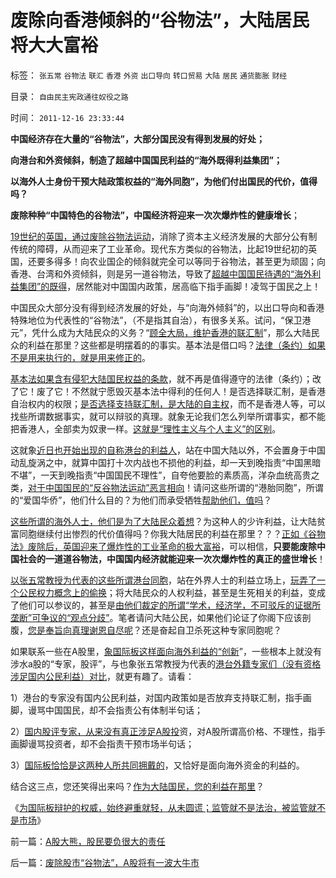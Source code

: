 # 废除向香港倾斜的“谷物法”，大陆居民将大大富裕

标签： `张五常` `谷物法` `联汇` `香港` `外资` `出口导向` `转口贸易` `大陆` `居民` `通货膨胀` `财经` 

目录： `自由民主宪政通往奴役之路`

时间： `2011-12-16 23:33:44`

**中国经济存在大量的“谷物法”，大部分国民没有得到发展的好处；**

**向港台和外资倾斜，制造了超越中国国民利益的“海外既得利益集团”；**

**以海外人士身份干预大陆政策权益的“海外同胞”，为他们付出国民的代价，值得吗？**

**废除种种“中国特色的谷物法”，中国经济将迎来一次次爆炸性的健康增长**；

[19世纪的英国，通过废除谷物法运动](../../../2011/12/14/“反谷物法运动”的自由战士缔造了维多利亚的盛世.md)，消除了资本主义经济发展的大部分公有制传统的障碍，从而迎来了工业革命。现代东方类似的谷物法，比起19世纪初的英国，还要多得多！向农业国企的倾斜就完全可以等同于谷物法，甚至更为顽固；向香港、台湾和外资倾斜，则是另一道谷物法，导致了[超越中国国民待遇的“海外利益集团”的既得](../../../2008/12/19/香港房价连同旧的经济模式，已经死了.md)，居然能对中国国内政策，居高临下指手画脚！凌驾于国民之上！

中国民众大部分没有得到经济发展的好处，与“向海外倾斜”的，以出口导向和香港特殊地位为代表性的“谷物法”，（不是指其自治），有很多关系。试问，“保卫港元”，凭什么成为大陆民众的义务？“[顾全大局，维护香港的联汇制](../../../2011/1/3/联汇制或将覆灭中港整体经济.md)”，那么大陆民众的利益在那里？这些都是明摆着的的事实。基本法是借口吗？[法律（条约）如果不是用来执行的，就是用来修正的](../../../2010/10/26/丛林法则减少人类摩擦争斗,促进互利合作.md)。

[基本法如果含有侵犯大陆国民权益的条款](../../../2011/2/6/人权法治的汰恶留善“恶法能除”.md)，就不再是值得遵守的法律（条约）；改了它！废了它！不然就宁愿毁灭基本法中得利的任何人！是否选择联汇制，是香港自治权内的权限；[是否选择支持联汇制，是大陆的自主权](../../../2009/6/26/中国必须尽快放弃港币！避免大陆沦陷！.md)，而不是香港人等，可以找些所谓数据事实，就可以辩驳的真理。就象无论我们怎么列举所谓事实，都不能把香港人，全部卖为奴隶一样。[这就是“理性主义与个人主义”的区别](../../../2011/4/25/“我的观点我作主”和理性主义的权威.md)。

这就象[近日也开始出现的自称港台的利益人](../../../2011/12/14/香港人民币跌停，说明香港前途灰暗，与大陆无关.md)，站在中国大陆以外，不会置身于中国动乱旋涡之中，就算中国打十次内战也不损他的利益，却一天到晚指责“中国黑暗不堪”，一天到晚指责“中国国民不理性”，自夸他要脸的素质高，洋杂血统高贵之类，[对于中国国民的“反谷物法运动”恶言相向](../../../2011/12/11/宪章运动在反谷物法中瓦解，国富论因何崛起？.md)！请问这些所谓的“港胎同胞”，所谓的“爱国华侨”，他们什么目的？为他们而承受牺牲[帮助他们，值吗](../../../2011/1/21/香港模式和日本鬼子“人肉开采”.md)？

[这些所谓的海外人士，他们是为了大陆民众着想](../../../2009/6/1/港台海外资本代言人会为大陆人利益操心吗.md)？为这种人的少许利益，让大陆贫富同胞继续付出惨烈的代价值得吗？你我大陆居民的利益在那里？？？[正如《谷物法》废除后，英国迎来了爆炸性的工业革命的极大富裕](../../../2011/12/11/利益集团的民主奋斗，自由主义的“反谷物法运动”.md)，可以相信，**只要能废除中国社会的一道道谷物法，中国国内经济就能迎来一次次爆炸性的真正的盛世增长**！

[以张五常教授为代表的这些所谓港台同胞](../../../2009/7/23/马列凯恩斯张五常理论中国特色化的共同特点.md)，站在外界人士的利益立场上，[玩弄了一个公民权力概念上的偷换](../../../2009/5/25/走出汉文化“公说公有理”的语言泥潭.md)；将大陆民众的人权利益，甚至是生死相关的利益，变成了他们可以参议的，甚至是[由他们裁定的所谓“学术，经济学，不可驳斥的证据所垄断”可争议的“观点分歧”](../../../2010/6/22/你的实证不是我的实证;实证主义也是理性主义.md)。笔者请问大陆公民，如果他们论证了你阁下应该剖腹，[您是奉旨向真理谢恩自尽呢](../../../2011/3/2/个体意识主权不是信仰：你的意识，不是别人的意识.md)？还是奋起自卫杀死这种专家同胞呢？

如果联系一些在A股里，[象国际板这样面向海外利益的“创新](../../../2010/11/29/国际板是最具卖国潜力的选手.md)”，一些根本上就没有涉水a股的“专家，股评”，与也象张五常教授为代表的[港台外籍专家们（没有资格涉足国内公民利益）对比](../../../2010/10/17/为什么中国传统文人崇拜洋五毛.md)，就更有趣了。请看：

1）港台的专家没有国内公民利益，对国内政策如是否放弃支持联汇制，指手画脚，谩骂中国国民，却不会指责公有体制半句话；

2）[国内股评专家，从来没有真正涉足A股投](../../../2011/6/13/世界上有蠢猪并不奇怪.md)资，对A股所谓高价格、不理性，指手画脚谩骂投资者，却不会指责干预市场半句话；

3）[国际板恰恰是这两种人所共同拥戴的](../../../2011/5/25/人民币国际板“圈了钱，带不走”.md)，又恰好是面向海外资金的利益的。

结合这三点，您还笑得出来吗？[作为大陆国民，您的利益在那里](http://darthvad.blog.sohu.com/164018986.html)？

《[为国际板辩护的权威，始终避重就轻，从未圆谎；监管就不是法治，被监管就不是市场](../../../2011/11/30/监管就不是法治，被监管就不是市场，和国际板.md)》



前一篇：[A股大熊，股民要负很大的责任](../../../2011/12/15/A股大熊，股民要负很大的责任.md)

后一篇：[废除股市“谷物法”，A股将有一波大牛市](../../../2011/12/16/废除股市“谷物法”，A股将有一波大牛市.md)